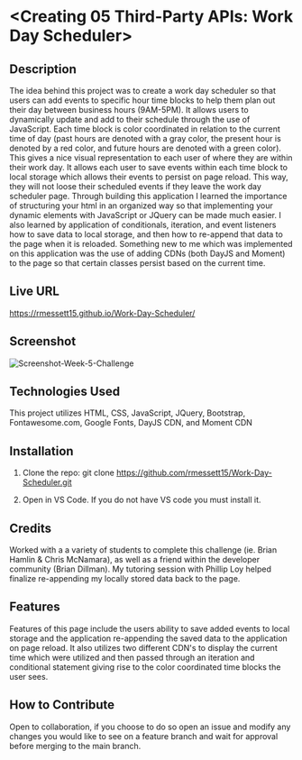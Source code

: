 # <Creating 05 Third-Party APIs: Work Day Scheduler>

## Description

The idea behind this project was to create a work day scheduler so that users can add events to specific hour time blocks to help them plan out their day between business hours (9AM-5PM). It allows users to dynamically update and add to their schedule through the use of JavaScript. Each time block is color coordinated in relation to the current time of day (past hours are denoted with a gray color, the present hour is denoted by a red color, and future hours are denoted with a green color). This gives a nice visual representation to each user of where they are within their work day. It allows each user to save events within each time block to local storage which allows their events to persist on page reload. This way, they will not loose their scheduled events if they leave the work day scheduler page. Through building this application I learned the importance of structuring your html in an organized way so that implementing your dynamic elements with JavaScript or JQuery can be made much easier. I also learned by application of conditionals, iteration, and event listeners how to save data to local storage, and then how to re-append that data to the page when it is reloaded. Something new to me which was implemented on this application was the use of adding CDNs (both DayJS and Moment) to the page so that certain classes persist based on the current time.

## Live URL

https://rmessett15.github.io/Work-Day-Scheduler/

## Screenshot

![Screenshot-Week-5-Challenge](https://user-images.githubusercontent.com/120127903/229595508-56c7c2ba-79fe-4680-b8aa-80d970ac70b0.png)

## Technologies Used

This project utilizes HTML, CSS, JavaScript, JQuery, Bootstrap, Fontawesome.com, Google Fonts, DayJS CDN, and Moment CDN

## Installation

1. Clone the repo:
   git clone https://github.com/rmessett15/Work-Day-Scheduler.git

2. Open in VS Code. If you do not have VS code you must install it.

## Credits

Worked with a a variety of students to complete this challenge (ie. Brian Hamlin & Chris McNamara), as well as a friend within the developer community (Brian Dillman). My tutoring session with Phillip Loy helped finalize re-appending my locally stored data back to the page.

## Features

Features of this page include the users ability to save added events to local storage and the application re-appending the saved data to the application on page reload. It also utilizes two different CDN's to display the current time which were utilized and then passed through an iteration and conditional statement giving rise to the color coordinated time blocks the user sees.

## How to Contribute

Open to collaboration, if you choose to do so open an issue and modify any changes you would like to see on a feature branch and wait for approval before merging to the main branch.

